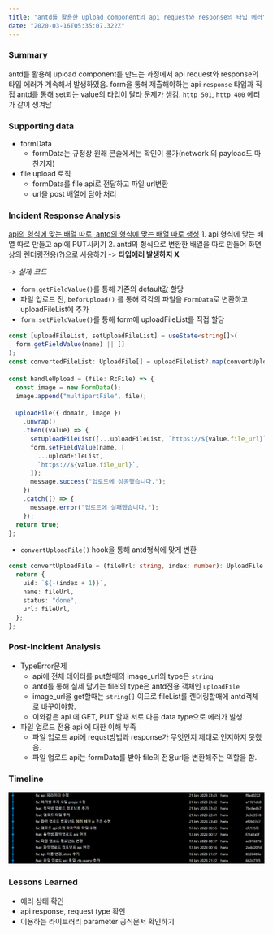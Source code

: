 ```yaml
---
title: "antd를 활용한 upload component의 api request와 response의 타입 에러"
date: "2020-03-16T05:35:07.322Z"
---
```


### Summary

antd를 활용해 upload component를 만드는 과정에서 api request와 response의 타입 에러가 계속해서 발생하였음. form을 통해 제출해야하는 api `response` 타입과 직접 antd를 통해 set되는 value의 타입이 달라 문제가 생김. `http 501`, `http 400` 에러가 같이 생겨남

### Supporting data

- formData
  - formData는 규정상 원래 콘솔에서는 확인이 불가(network 의 payload도 마찬가지)
- file upload 로직
  - formData를 file api로 전달하고 파일 url변환
  - url을 post 배열에 담아 처리

### Incident Response Analysis

<u>api의 형식에 맞는 배열 따로, antd의 형식에 맞는 배열 따로 생성</u> 1. api 형식에 맞는 배열 따로 만들고 api에 PUT시키기 2. antd의 형식으로 변환한 배열을 따로 만들어 화면상의 렌더링전용(?)으로 사용하기
-> **타입에러 발생하지 X**

_-> 실제 코드_

- `form.getFieldValue()`를 통해 기존의 default값 할당
- 파일 업로드 전, `beforUpload()` 를 통해 각각의 파일을 `FormData`로 변환하고 uploadFileList에 추가
- `form.setFieldValue()`를 통해 form에 uploadFileList를 직접 할당

```typescript
const [uploadFileList, setUploadFileList] = useState<string[]>(
  form.getFieldValue(name) || []
);
const convertedFileList: UploadFile[] = uploadFileList?.map(convertUploadFile);

const handleUpload = (file: RcFile) => {
  const image = new FormData();
  image.append("multipartFile", file);

  uploadFile({ domain, image })
    .unwrap()
    .then((value) => {
      setUploadFileList([...uploadFileList, `https://${value.file_url}`]);
      form.setFieldValue(name, [
        ...uploadFileList,
        `https://${value.file_url}`,
      ]);
      message.success("업로드에 성공했습니다.");
    })
    .catch(() => {
      message.error("업로드에 실패했습니다.");
    });
  return true;
};
```

- `convertUploadFile()` hook을 통해 antd형식에 맞게 변환

```typescript
const convertUploadFile = (fileUrl: string, index: number): UploadFile => {
  return {
    uid: `${-(index + 1)}`,
    name: fileUrl,
    status: "done",
    url: fileUrl,
  };
};
```

### Post-Incident Analysis

- TypeError문제
  - api에 전체 데이터를 put할때의 image_url의 type은 `string`
  - antd를 통해 실제 담기는 filel의 type은 antd전용 객체인 `uploadFile`
  - image_url을 get할때는 `string[]` 이므로 fileList를 렌더링할때에 antd객체로 바꾸어야함.
  - 이와같은 api 에 GET, PUT 할때 서로 다른 data type으로 에러가 발생
- 파일 업로드 전용 api 에 대한 이해 부족
  - 파일 업로드 api에 requst방법과 response가 무엇인지 제대로 인지하지 못했음.
  - 파일 업로드 api는 formData를 받아 file의 전용url을 변환해주는 역할을 함.

### Timeline

![figure.1](https://github.com/hanagertrudekim/papers/blob/main/public/assets/blog/uploadComponent/1.png)

### Lessons Learned

- 에러 상태 확인
- api response, request type 확인
- 이용하는 라이브러리 parameter 공식문서 확인하기
